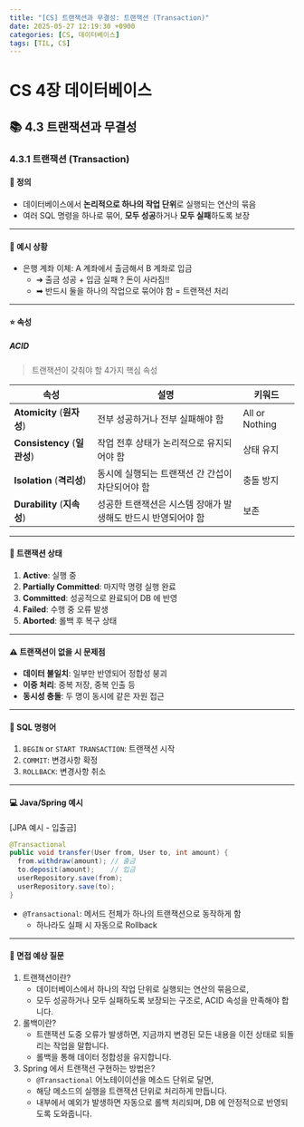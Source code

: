 ```yaml
---
title: "[CS] 트랜잭션과 무결성: 트랜잭션 (Transaction)"
date: 2025-05-27 12:19:30 +0900
categories: [CS, 데이터베이스]
tags: [TIL, CS]
---
```

# CS 4장 데이터베이스
## 📚 4.3 트랜잭션과 무결성

### 4.3.1 트랜잭션 (Transaction)

#### 📘 정의
- 데이터베이스에서 **논리적으로 하나의 작업 단위**로 실행되는 연산의 묶음
- 여러 SQL 명령을 하나로 묶어, **모두 성공**하거나 **모두 실패**하도록 보장

---

#### 📌 예시 상황

- 은행 계좌 이체: A 계좌에서 출금해서 B 계좌로 입금
  - ➔ 출금 성공 + 입금 실패 ? 돈이 사라짐!!
  - ➡︎ 반드시 둘을 하나의 작업으로 묶어야 함 = 트랜잭션 처리

---

#### ⭐️ 속성
##### **ACID** 
> 트랜잭션이 갖춰야 할 4가지 핵심 속성

| 속성                | 설명                                 | 키워드            |
|-------------------|------------------------------------|----------------|
| **Atomicity** (**원자성**)   | 전부 성공하거나 전부 실패해야 함                 | All or Nothing |
| **Consistency** (**일관성**) | 작업 전후 상태가 논리적으로 유지되어야 함            | 상태 유지          |
| **Isolation** (**격리성**)   | 동시에 실행되는 트랜잭션 간 간섭이 차단되어야 함        | 충돌 방지          |
| **Durability** (**지속성**)  | 성공한 트랜잭션은 시스템 장애가 발생해도 반드시 반영되어야 함 | 보존             |

---

#### 🎯 트랜잭션 상태

1. **Active**: 실행 중
2. **Partially Committed**: 마지막 명령 실행 완료
3. **Committed**: 성공적으로 완료되어 DB 에 반영
4. **Failed**: 수행 중 오류 발생
5. **Aborted**: 롤백 후 복구 상태

---

#### ⚠️ 트랜잭션이 없을 시 문제점
- **데이터 불일치**: 일부만 반영되어 정합성 붕괴
- **이중 처리**: 중복 저장, 중복 인출 등
- **동시성 충돌**: 두 명이 동시에 같은 자원 접근

---

#### 🏢 SQL 명령어

1. `BEGIN` or `START TRANSACTION`: 트랜잭션 시작
2. `COMMIT`: 변경사항 확정
3. `ROLLBACK`: 변경사항 취소

---

#### 💻 Java/Spring 예시

[JPA 예시 - 입출금]

```java
@Transactional
public void transfer(User from, User to, int amount) {
  from.withdraw(amount); // 출금
  to.deposit(amount);    // 입금
  userRepository.save(from);
  userRepository.save(to);
}
```

- `@Transactional`: 메서드 전체가 하나의 트랜잭션으로 동작하게 함
  - 하나라도 실패 시 자동으로 Rollback

---

#### 🎤 면접 예상 질문
1. 트랜잭션이란?
   - 데이터베이스에서 하나의 작업 단위로 실행되는 연산의 묶음으로,
   - 모두 성공하거나 모두 실패하도록 보장되는 구조로, ACID 속성을 만족해야 합니다.
2. 롤백이란?
   - 트랜잭션 도중 오류가 발생하면, 지금까지 변경된 모든 내용을 이전 상태로 되돌리는 작업을 말합니다.
   - 롤백을 통해 데이터 정합성을 유지합니다.
3. Spring 에서 트랜잭션 구현하는 방법은?
   - `@Transactional` 어노테이이션을 메소드 단위로 달면,
   - 해당 메소드의 실행을 트랜잭션 단위로 처리하게 만듭니다.
   - 내부에서 예외가 발생하면 자동으로 롤백 처리되며, DB 에 안정적으로 반영되도록 도와줍니다.
